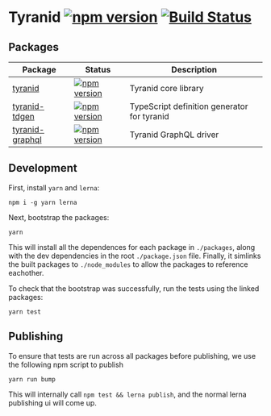 # Tyranid [![npm version](https://badge.fury.io/js/tyranid.svg)](https://badge.fury.io/js/tyranid) [![Build Status](https://travis-ci.org/tyranid-org/tyranid.svg?branch=es6-conversion)](https://travis-ci.org/tyranid-org/tyranid)

## Packages

| Package                                                          | Status                                                                                                   | Description                                 |
| ---------------------------------------------------------------- | -------------------------------------------------------------------------------------------------------- | ------------------------------------------- |
| [tyranid](https://tyranid.org)                                   | [![npm version](https://badge.fury.io/js/tyranid.svg)](https://badge.fury.io/js/tyranid)                 | Tyranid core library                        |
| [tyranid-tdgen](https://www.npmjs.com/package/tyranid-tdgen)     | [![npm version](https://badge.fury.io/js/tyranid-tdgen.svg)](https://badge.fury.io/js/tyranid-tdgen)     | TypeScript definition generator for tyranid |
| [tyranid-graphql](https://www.npmjs.com/package/tyranid-graphql) | [![npm version](https://badge.fury.io/js/tyranid-graphql.svg)](https://badge.fury.io/js/tyranid-graphql) | Tyranid GraphQL driver                      |

## Development

First, install `yarn` and `lerna`:

```shell
npm i -g yarn lerna
```

Next, bootstrap the packages:

```shell
yarn
```

This will install all the dependences for each package in `./packages`, along
with the dev dependencies in the root `./package.json` file. Finally, it
simlinks the built packages to `./node_modules` to allow the packages to reference eachother.

To check that the bootstrap was successfully, run the tests using the linked packages:

```shell
yarn test
```

## Publishing

To ensure that tests are run across all packages before publishing, we use the following npm script to publish

```shell
yarn run bump
```

This will internally call `npm test && lerna publish`, and the normal lerna publishing ui
will come up.
